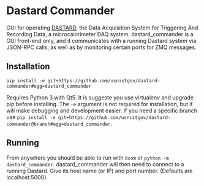# Dastard Commander
GUI for operating [DASTARD](https://github.com/usnistgov/dastard), the Data Acquisition System for Triggering And Recording Data, a microcalorimeter DAQ system. dastard_commander is a GUI front-end only, and it communicates with a running Dastard system via JSON-RPC calls, as well as by monitoring certain ports for ZMQ messages.

## Installation
```
pip install -e git+https://github.com/usnistgov/dastard-commander#egg=dastard_commander
```

Requires Python 3 with Qt5. It is suggeste you use virtualenv and upgrade pip before installing. The `-e` argument is not required for installation, but it will make debugging and development easier. If you need a specific branch use `pip install -e git+https://github.com/usnistgov/dastard-commander@branch#egg=dastard_commander`. 



## Running
From anywhere you should be able to run with `dcom` or `python -m dastard_commander`. dastard_commander will then need to connect to a running Dastard. Give its host name (or IP) and port number. (Defaults are localhost:5000).

